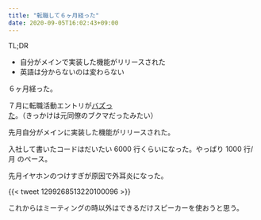 ```yaml
---
title: "転職して６ヶ月経った"
date: 2020-09-05T16:02:43+09:00
---
```


TL;DR
* 自分がメインで実装した機能がリリースされた
* 英語は分からないのは変わらない

６ヶ月経った。

７月に転職活動エントリが[バズった](https://b.hatena.ne.jp/entry/s/takecian.github.io/posts/2019-12-17_diary/)。（きっかけは元同僚のブクマだったみたい）

先月自分がメインに実装した機能がリリースされた。

入社して書いたコードはだいたい 6000 行くらいになった。やっぱり 1000 行/月 のペース。

先月イヤホンのつけすぎが原因で外耳炎になった。

{{< tweet 1299268513220100096 >}}


これからはミーティングの時以外はできるだけスピーカーを使おうと思う。



